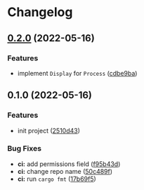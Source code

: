 # Changelog

## [0.2.0](https://github.com/devtomio/procfile/compare/v0.1.0...v0.2.0) (2022-05-16)


### Features

* implement `Display` for `Process` ([cdbe9ba](https://github.com/devtomio/procfile/commit/cdbe9ba36f2ddc020cf3586ed46583847ac3e6b0))

## 0.1.0 (2022-05-16)


### Features

* init project ([2510d43](https://github.com/devtomio/procfile/commit/2510d432e80305501ada01d5b3eb9cce7e90445d))


### Bug Fixes

* **ci:** add permissions field ([f95b43d](https://github.com/devtomio/procfile/commit/f95b43dc8d979c9952a72c406cbddd58d51d9d3c))
* **ci:** change repo name ([50c489f](https://github.com/devtomio/procfile/commit/50c489f45453c67fc0a90d95c509648a631ac0ce))
* **ci:** run `cargo fmt` ([17b69f5](https://github.com/devtomio/procfile/commit/17b69f587cdf0c2e6cb7827703715d7b46bbc700))
